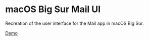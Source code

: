 # macOS Big Sur Mail UI

Recreation of the user interface for the Mail app in macOS Big Sur.

[Demo](https://big-sur-mail.vercel.app)
